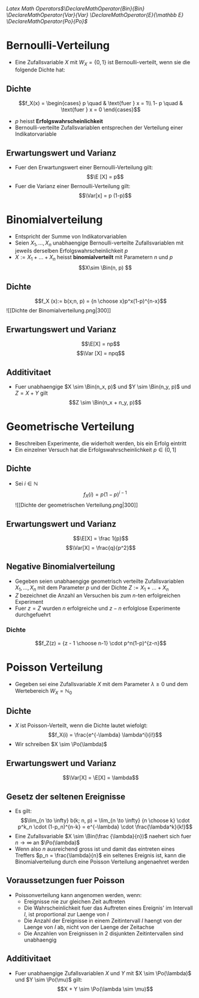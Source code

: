###### Latex Math Operators$\DeclareMathOperator{Bin}{Bin} \DeclareMathOperator{Var}{Var} \DeclareMathOperator{E}{\mathbb E} \DeclareMathOperator{Po}{Po}$
# Bernoulli-Verteilung
- Eine Zufallsvariable $X$ mit $W_X = \{0, 1\}$ ist Bernoulli-verteilt, wenn sie die folgende Dichte hat: 
## Dichte
$$f_X(x) = \begin{cases}
p \quad & \text{fuer } x = 1\\
1- p \quad & \text{fuer } x = 0
\end{cases}$$
- $p$ heisst **Erfolgswahrscheinlichkeit**
- Bernoulli-verteilte Zufallsvariablen entsprechen der Verteilung einer Indikatorvariable
## Erwartungswert und Varianz
- Fuer den Erwartungswert einer Bernoulli-Verteilung gilt:
$$\E [X] = p$$
- Fuer die Varianz einer Bernoulli-Verteilung gilt:
$$\Var[x] = p (1-p)$$

# Binomialverteilung
- Entspricht der Summe von Indikatorvariablen
- Seien $X_1,...,X_n$ unabhaengige Bernoulli-verteilte Zufallsvariablen mit jeweils derselben Erfolgswahrscheinlichkeit $p$
- $X:= X_1 + ... + X_n$ heisst **binomialverteilt** mit Parametern $n$ und $p$
$$X\sim \Bin(n, p) $$
## Dichte
$$f_X (x):= b(x;n, p) = {n \choose x}p^x(1-p)^{n-x}$$
![[Dichte der Binomialverteilung.png|300]]
## Erwartungswert und Varianz
$$\E[X] = np$$
$$\Var [X] = npq$$
## Additivitaet 
- Fuer unabhaengige $X \sim \Bin(n_x, p)$ und $Y \sim \Bin(n_y, p)$ und $Z = X + Y$ gilt
$$Z \sim \Bin(n_x + n_y, p)$$
# Geometrische Verteilung
- Beschreiben Experimente, die widerholt werden, bis ein Erfolg eintritt
- Ein einzelner Versuch hat die Erfolgswahrscheinlichkeit $p \in (0, 1]$
## Dichte
- Sei $i \in \mathbb N$
$$f_X(i) = p(1-p)^{i -1}$$
![[Dichte der geometrischen Verteilung.png|300]]
## Erwartungswert und Varianz
$$\E[X] = \frac 1{p}$$
$$\Var[X] = \frac{q}{p^2}$$
## Negative Binomialverteilung
- Gegeben seien unabhaengige geometrisch verteilte Zufallsvariablen $X_1,...,X_n$ mit dem Parameter $p$ und der Dichte $Z:=X_1+...+X_n$ 
- $Z$ bezeichnet die Anzahl an Versuchen bis zum $n$-ten erfolgreichen Experiment 
- Fuer $z = Z$ wurden $n$ erfolgreiche und $z - n$ erfolglose Experimente durchgefuehrt
### Dichte 
$$f_Z(z) = {z - 1 \choose n-1} \cdot p^n(1-p)^{z-n}$$
# Poisson Verteilung
- Gegeben sei eine Zufallsvariable $X$ mit dem Parameter $\lambda \ge 0$ und dem Wertebereich $W_X = \mathbb N_0$
## Dichte
- $X$ ist Poisson-Verteilt, wenn die Dichte lautet wiefolgt:
$$f_X(i) = \frac{e^{-\lambda} \lambda^i}{i!}$$ 
- Wir schreiben $X \sim \Po(\lambda)$ 
## Erwartungswert und Varianz
$$\Var[X] = \E[X] = \lambda$$
## Gesetz der seltenen Ereignisse
- Es gilt:
$$\lim_{n \to \infty} b(k; n, p) = \lim_{n \to \infty} {n \choose k} \cdot p^k_n \cdot (1-p_n)^{n-k} = e^{-\lambda} \cdot \frac{\lambda^k}{k!}$$
- Eine Zufallsvariable $X \sim \Bin(\frac {\lambda}{n})$ naehert sich fuer $n \to \infty$ an $\Po(\lambda)$ 
- Wenn also $n$ ausreichend gross ist und damit das eintreten eines Treffers $p_n = \frac{\lambda}{n}$ ein seltenes Ereignis ist, kann die Binomialverteilung durch eine Poisson Verteilung angenaehret werden
## Voraussetzungen fuer Poisson
- Poissonverteilung kann angenomen werden, wenn:
	- Ereignisse nie zur gleichen Zeit auftreten
	- Die Wahrscheinlichkeit fuer das Auftreten eines Ereignis' im Intervall $I$, ist proportional zur Laenge von $I$
	- Die Anzahl der Ereignisse in einem Zeitintervall $I$ haengt von der Laenge von $I$ ab, nicht von der Laenge der Zeitachse
	- Die Anzahlen von Ereignissen in $2$ disjunkten Zeitintervallen sind unabhaengig
## Additivitaet
- Fuer unabhaengige Zufallsvariablen $X$ und $Y$ mit $X \sim \Po(\lambda)$ und $Y \sim \Po(\mu)$ gilt:
$$X + Y \sim \Po(\lambda \sim \mu)$$

